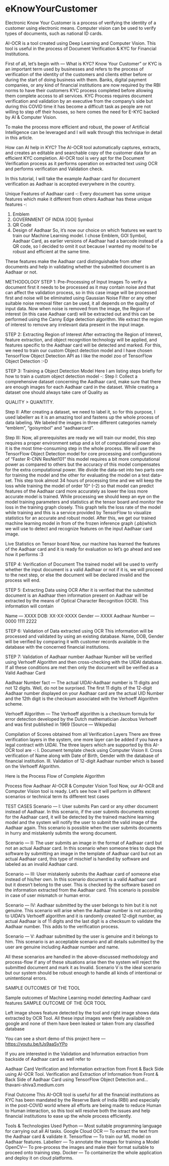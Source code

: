 # eKnowYourCustomer
Electronic Know Your Customer is a process of verifying the identity of a customer using electronic means. Computer vision can be used to verify types of documents, such as national ID cards. 

AI-OCR is a tool created using Deep Learning and Computer Vision. This tool is useful in the process of Document Verification & KYC for Financial Institutions.


First of all, let’s begin with — What is KYC?
Know Your Customer” or KYC is an important term used by businesses and refers to the process of verification of the identity of the customers and clients either before or during the start of doing business with them. Banks, digital payment companies, or any kind of financial institutions are now required by the RBI norms to have their customers KYC process completed before allowing them complete access to all services.
KYC Process requires document verification and validation by an executive from the company’s side but during this COVID time it has become a difficult task as people are not willing to step off their houses, so here comes the need for E-KYC backed by AI & Computer Vision.

To make the process more efficient and robust, the power of Artificial Intelligence can be leveraged and I will walk through this technique in detail in this article.

How can AI help in KYC?
The AI-OCR tool automatically captures, extracts, and creates an editable and searchable copy of the customer data for an efficient KYC completion.
AI-OCR tool is very apt for the Document Verification process as it performs operation on extracted text using OCR and performs verification and Validation check.


In this tutorial, I will take the example Aadhaar card for document verification as Aadhaar is accepted everywhere in the country.

Unique Features of Aadhaar card -:
Every document has some unique features which make it different from others
Aadhaar has these unique features -:
1. Emblem
2. GOVERNMENT OF INDIA [GOI] Symbol
3. QR Code
4. Design of Aadhaar
So, it’s now our choice on which features we want to train our Machine Learning model. I chose Emblem, GOI Symbol, Aadhaar Card, as earlier versions of Aadhaar had a barcode instead of a QR code, so I decided to omit it out because I wanted my model to be robust and efficient at the same time.

These features make the Aadhaar card distinguishable from other documents and help in validating whether the submitted document is an Aadhaar or not.


METHODOLOGY
STEP 1: Pre-Processing of Input Images
To verify a document first it needs to be processed as it may contain noise and that can affect the validation process, so in this case image will be processed first and noise will be eliminated using Gaussian Noise Filter or any other suitable noise removal filter can be used, it all depends on the quality of input data.
Now when noise is removed from the image, the Region of interest (in this case Aadhaar card) will be extracted out and this can be performed using the Canny Edge detection algorithm. We extract the region of interest to remove any irrelevant data present in the input image.

STEP 2: Extracting Region of Interest
After extracting the Region of Interest, feature extraction, and object recognition technology will be applied, and features specific to the Aadhaar card will be detected and marked.
For this, we need to train our custom Object detection model and I have chosen TensorFlow Object Detection API as I like the model zoo of TensorFlow Object Detection :-D

STEP 3: Training a Object Detection Model
Here I am listing steps briefly for how to train a custom object detection
model -:
Step I: Collect a comprehensive dataset concerning the Aadhaar card, make sure that there are enough images for each Aadhaar card in the dataset. While creating a dataset one should always take care of Quality as

QUALITY > QUANTITY.

Step II: After creating a dataset, we need to label it, so for this purpose, I used labellerr as it is an amazing tool and fastens up the whole process of data labeling. We labeled the images in three different categories namely “emblem”, “goisymbol” and “aadhaarcard”.

Step III: Now, all prerequisites are ready we will train our model, this step requires a proper environment setup and a lot of computational power also it is the most time-consuming step in the whole process. We will use the TensorFlow Object Detection model for core processing and configurations of “Faster R-CNN ResNet101” this model requires a bit more computational power as compared to others but the accuracy of this model compensates for the extra computational power. We divide the data-set into two parts one for training the model and the other for evaluating the model on a test data-set. This step took almost 34 hours of processing time and we will keep the loss while training the model of order 10^ (–2) so that model can predict features of the Aadhaar card more accurately as lower the loss more accurate model is trained. While processing we should keep an eye on the model training parameters and statistics at the tensor board and monitor the loss in the training graph closely. This graph tells the loss rate of the model while training and this is a service provided by TensorFlow to visualize statistics for an accurate and robust model. After this, we get our trained machine learning model in from of the frozen inference graph (.pb)which we will use to detect and recognize features on the input Aadhaar card image.


Live Statistics on Tensor board
Now, our machine has learned the features of the Aadhaar card and it is ready for evaluation so let’s go ahead and see how it performs :3

STEP 4: Verification of Document
The trained model will be used to verify whether the input document is a valid Aadhaar or not if it is, we will proceed to the next step, or else the document will be declared invalid and the process will end.

STEP 5: Extracting Data using OCR
After it is verified that the submitted document is an Aadhaar then information present on Aadhaar will be extracted by the means of Optical Character Recognition (OCR). This information will contain

Name — XXXX
DOB: XX-XX-XXXX
Gender — XXXX
Aadhaar Number — 0000 1111 2222

STEP 6: Validation of Data extracted using OCR
This information will be processed and validated by using an existing database. Name, DOB, Gender will be verified by comparing it with customer records available in the database with the concerned financial institutions.

STEP 7: Validation of Aadhaar number
Aadhaar Number will be verified using Verhoeff Algorithm and then cross-checking with the UIDAI database. If all these conditions are met then only the document will be verified as a Valid Aadhaar Card

Aadhaar Number fact — The actual UIDAI-Aadhaar number is 11 digits and not 12 digits. Well, do not be surprised. The first 11 digits of the 12-digit Aadhaar number displayed on your Aadhaar card are the actual UID Number and the 12th digit is the checksum associated with the Verhoeff Algorithm scheme.

Verhoeff Algorithm — The Verhoeff algorithm is a checksum formula for error detection developed by the Dutch mathematician Jacobus Verhoeff and was first published in 1969 (Source — Wikipedia)

Compilation of Scores obtained from all Verification Layers
There are three verification layers in the system, one more layer can be added if you have a legal contract with UIDAI. The three layers which are supported by this AI-OCR tool are -:
I. Document template check using Computer Vision
II. Cross verification of Name along with Date of Birth, Gender with the database of financial institution.
III. Validation of 12-digit Aadhaar number which is based on the Verhoeff Algorithm.

Here is the Process Flow of Complete Algorithm


Process flow Aadhaar AI-OCR & Computer Vision Tool
Now, our AI-OCR and Computer Vision tool is ready. Let’s see how it will perform in different scenarios or technical term its different test cases

TEST CASES
Scenario — I: User submits Pan card or any other document instead of Aadhaar.
In this scenario, if the user submits documents except for the Aadhaar card, it will be detected by the trained machine learning model and the system will notify the user to submit the valid image of the Aadhaar again. This scenario is possible when the user submits documents in hurry and mistakenly submits the wrong document.

Scenario — II: The user submits an image in the format of Aadhaar card but not an actual Aadhaar card.
In this scenario when someone tries to dupe the software by submitting an image in the template of Aadhaar card but not an actual Aadhaar card, this type of mischief is handled by software and labeled as an invalid Aadhaar card.

Scenario — III: User mistakenly submits the Aadhaar card of someone else instead of his/her own.
In this scenario document is a valid Aadhaar card but it doesn’t belong to the user. This is checked by the software based on the information extracted from the Aadhaar card. This scenario is possible in case of user mismatch or human error.

Scenario — IV: Aadhaar submitted by the user belongs to him but it is not genuine.
This scenario will arise when the Aadhaar number is not according to UIDAI’s Verhoeff algorithm and it is randomly created 12-digit number, as actual Aadhaar is of 11 digits and the last digit is a checksum to validate the Aadhaar number. This adds to the verification process.

Scenario — V: Aadhaar submitted by the user is genuine and it belongs to him.
This scenario is an acceptable scenario and all details submitted by the user are genuine including Aadhaar number and name.

All these scenarios are handled in the above-discussed methodology and process-flow if any of these situations arise then the system will reject the submitted document and mark it as Invalid.
Scenario V is the ideal scenario but our system should be robust enough to handle all kinds of intentional or unintentional errors.

SAMPLE OUTCOMES OF THE TOOL

Sample outcomes of Machine Learning model detecting Aadhaar card features
SAMPLE OUTCOME OF THE OCR TOOL


Left image shows feature detected by the tool and right image shows data extracted by OCR Tool.
All these input images were freely available on google and none of them have been leaked or taken from any classified database

You can see a short demo of this project here — https://youtu.be/tJs9aaSyYPo

If you are interested in the Validation and Information extraction from backside of Aadhaar card as well refer to

Aadhaar Card Verification and Information extraction from Front & Back Side using AI-OCR Tool.
Verification and Extraction of Information from Front & Back Side of Aadhaar Card using TensorFlow Object Detection and…
thavani-shiva3.medium.com

Final Outcome
This AI-OCR tool is useful for all the financial institutions as KYC has been mandated by the Reserve Bank of India (RBI) and especially in the post-COVID world where all efforts are being made to reduce Human to Human interaction, so this tool will resolve both the issues and help financial institutions to ease up the whole process efficiently.

Tools & Technologies Used
Python — Most suitable programming language for carrying out all AI tasks.
Google Cloud OCR — To extract the text from the Aadhaar card & validate it.
Tensorflow — To train our ML model on Aadhaar features.
Labellerr — To annotate the images for training a Model
OpenCV— To pre-process the images and make their format suitable to proceed onto training step.
Docker — To containerize the whole application and deploy it on cloud platforms.
